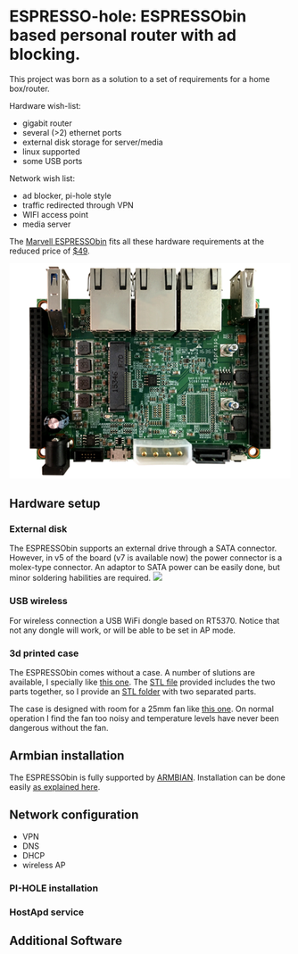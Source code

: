 # ESPRESSO-hole: ESPRESSObin based personal router with ad blocking.

This project was born as a solution to a set of requirements for a home box/router.

Hardware wish-list:
- gigabit router
- several (>2) ethernet ports
- external disk storage for server/media
- linux supported
- some USB ports

Network wish list:
- ad blocker, pi-hole style
- traffic redirected through VPN
- WIFI access point
- media server

The [Marvell ESPRESSObin](http://espressobin.net) fits all these hardware requirements at the reduced price of [$49](https://www.globalscaletechnologies.com/p-72-marvell-espressobin.aspx).

![Alt text](images/MotherBoard_1.png)

## Hardware setup



### External disk
The ESPRESSObin supports an external drive through a SATA connector. However, in v5 of the board (v7 is available now) the power connector is a molex-type connector. An adaptor to SATA power can be easily done, but minor soldering habilities are required.
![](images/sata_power.jpg)

### USB wireless

For wireless connection a USB WiFi dongle based on RT5370. Notice that not any dongle will work, or will be able to be set in AP mode.

### 3d printed case
The ESPRESSObin comes without a case. A number of slutions are available, I specially like [this one](https://upon2020.com/blog/2017/12/3d-printable-box-for-the-espressobin-plus-a-hard-disk/). The [STL file](https://www.thingiverse.com/thing:2707086) provided includes the two parts together, so I provide an [STL folder](http://github.com/arturgs/espresso-hole/tree/master/case_3d_print) with two separated parts.

The case is designed with room for a 25mm fan like [this one](https://www.banggood.com/Hobbywing-5V-7V-150A-DC-Cooling-Fan-For-RC-Model-Motor-ESC-253040mm-Power-Transfer-p-1067266.html?rmmds=myorder&ID=47301&cur_warehouse=CN). On normal operation I find the fan too noisy and temperature levels have never been dangerous without the fan.

## Armbian installation
The ESPRESSObin is fully supported by [ARMBIAN](https://docs.armbian.com). Installation can be done easily [as explained here](https://www.armbian.com/espressobin/).

## Network configuration
- VPN
- DNS
- DHCP
- wireless AP

### PI-HOLE installation


### HostApd service

## Additional Software 
